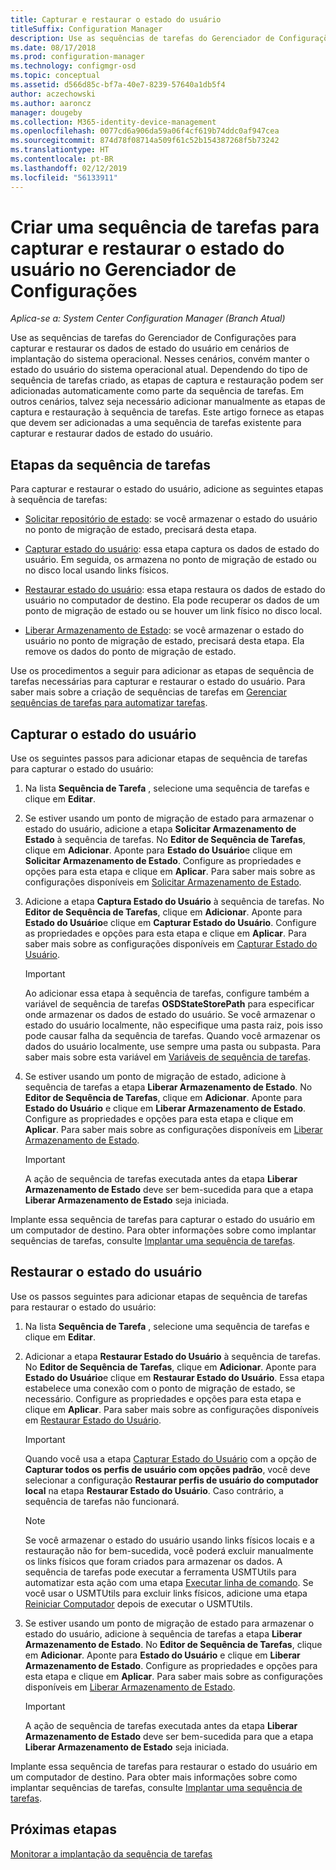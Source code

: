 ```yaml
---
title: Capturar e restaurar o estado do usuário
titleSuffix: Configuration Manager
description: Use as sequências de tarefas do Gerenciador de Configurações para capturar e restaurar os dados de estado do usuário em cenários de implantação do sistema operacional.
ms.date: 08/17/2018
ms.prod: configuration-manager
ms.technology: configmgr-osd
ms.topic: conceptual
ms.assetid: d566d85c-bf7a-40e7-8239-57640a1db5f4
author: aczechowski
ms.author: aaroncz
manager: dougeby
ms.collection: M365-identity-device-management
ms.openlocfilehash: 0077cd6a906da59a06f4cf619b74ddc0af947cea
ms.sourcegitcommit: 874d78f08714a509f61c52b154387268f5b73242
ms.translationtype: HT
ms.contentlocale: pt-BR
ms.lasthandoff: 02/12/2019
ms.locfileid: "56133911"
---
```

# <a name="create-a-task-sequence-to-capture-and-restore-user-state-in-configuration-manager"></a>Criar uma sequência de tarefas para capturar e restaurar o estado do usuário no Gerenciador de Configurações

 *Aplica-se a: System Center Configuration Manager (Branch Atual)*

 Use as sequências de tarefas do Gerenciador de Configurações para capturar e restaurar os dados de estado do usuário em cenários de implantação do sistema operacional. Nesses cenários, convém manter o estado do usuário do sistema operacional atual. Dependendo do tipo de sequência de tarefas criado, as etapas de captura e restauração podem ser adicionadas automaticamente como parte da sequência de tarefas. Em outros cenários, talvez seja necessário adicionar manualmente as etapas de captura e restauração à sequência de tarefas. Este artigo fornece as etapas que devem ser adicionadas a uma sequência de tarefas existente para capturar e restaurar dados de estado do usuário.  



## <a name="task-sequence-steps"></a>Etapas da sequência de tarefas  

 Para capturar e restaurar o estado do usuário, adicione as seguintes etapas à sequência de tarefas:  

 - [Solicitar repositório de estado](/sccm/osd/understand/task-sequence-steps#BKMK_RequestStateStore): se você armazenar o estado do usuário no ponto de migração de estado, precisará desta etapa.  

- [Capturar estado do usuário](/sccm/osd/understand/task-sequence-steps#BKMK_CaptureUserState): essa etapa captura os dados de estado do usuário. Em seguida, os armazena no ponto de migração de estado ou no disco local usando links físicos.  

- [Restaurar estado do usuário](/sccm/osd/understand/task-sequence-steps#BKMK_RestoreUserState): essa etapa restaura os dados de estado do usuário no computador de destino. Ela pode recuperar os dados de um ponto de migração de estado ou se houver um link físico no disco local.  

- [Liberar Armazenamento de Estado](/sccm/osd/understand/task-sequence-steps#BKMK_ReleaseStateStore): se você armazenar o estado do usuário no ponto de migração de estado, precisará desta etapa. Ela remove os dados do ponto de migração de estado.  


 Use os procedimentos a seguir para adicionar as etapas de sequência de tarefas necessárias para capturar e restaurar o estado do usuário. Para saber mais sobre a criação de sequências de tarefas em [Gerenciar sequências de tarefas para automatizar tarefas](/sccm/osd/deploy-use/manage-task-sequences-to-automate-tasks).  



## <a name="capture-the-user-state"></a>Capturar o estado do usuário  

 Use os seguintes passos para adicionar etapas de sequência de tarefas para capturar o estado do usuário:

1.  Na lista **Sequência de Tarefa** , selecione uma sequência de tarefas e clique em **Editar**.  

2.  Se estiver usando um ponto de migração de estado para armazenar o estado do usuário, adicione a etapa **Solicitar Armazenamento de Estado** à sequência de tarefas. No **Editor de Sequência de Tarefas**, clique em **Adicionar**. Aponte para **Estado do Usuário**e clique em **Solicitar Armazenamento de Estado**. Configure as propriedades e opções para esta etapa e clique em **Aplicar**. Para saber mais sobre as configurações disponíveis em [Solicitar Armazenamento de Estado](/sccm/osd/understand/task-sequence-steps#BKMK_RequestStateStore).  

3.  Adicione a etapa **Captura Estado do Usuário** à sequência de tarefas. No **Editor de Sequência de Tarefas**, clique em **Adicionar**. Aponte para **Estado do Usuário**e clique em **Capturar Estado do Usuário**. Configure as propriedades e opções para esta etapa e clique em **Aplicar**. Para saber mais sobre as configurações disponíveis em [Capturar Estado do Usuário](/sccm/osd/understand/task-sequence-steps#BKMK_CaptureUserState).  

    > [!IMPORTANT]  
    >  Ao adicionar essa etapa à sequência de tarefas, configure também a variável de sequência de tarefas **OSDStateStorePath** para especificar onde armazenar os dados de estado do usuário. Se você armazenar o estado do usuário localmente, não especifique uma pasta raiz, pois isso pode causar falha da sequência de tarefas. Quando você armazenar os dados do usuário localmente, use sempre uma pasta ou subpasta. Para saber mais sobre esta variável em [Variáveis de sequência de tarefas](/sccm/osd/understand/task-sequence-variables#OSDStateStorePath).  

4.  Se estiver usando um ponto de migração de estado, adicione à sequência de tarefas a etapa **Liberar Armazenamento de Estado**. No **Editor de Sequência de Tarefas**, clique em **Adicionar**. Aponte para **Estado do Usuário** e clique em **Liberar Armazenamento de Estado**. Configure as propriedades e opções para esta etapa e clique em **Aplicar**. Para saber mais sobre as configurações disponíveis em [Liberar Armazenamento de Estado](/sccm/osd/understand/task-sequence-steps#BKMK_ReleaseStateStore).  

    > [!IMPORTANT]  
    >  A ação de sequência de tarefas executada antes da etapa **Liberar Armazenamento de Estado** deve ser bem-sucedida para que a etapa **Liberar Armazenamento de Estado** seja iniciada.  


 Implante essa sequência de tarefas para capturar o estado do usuário em um computador de destino. Para obter informações sobre como implantar sequências de tarefas, consulte [Implantar uma sequência de tarefas](/sccm/osd/deploy-use/manage-task-sequences-to-automate-tasks#BKMK_DeployTS).  



## <a name="restore-the-user-state"></a>Restaurar o estado do usuário  

 Use os passos seguintes para adicionar etapas de sequência de tarefas para restaurar o estado do usuário:

1. Na lista **Sequência de Tarefa** , selecione uma sequência de tarefas e clique em **Editar**.  

2. Adicionar a etapa **Restaurar Estado do Usuário** à sequência de tarefas. No **Editor de Sequência de Tarefas**, clique em **Adicionar**. Aponte para **Estado do Usuário**e clique em **Restaurar Estado do Usuário**. Essa etapa estabelece uma conexão com o ponto de migração de estado, se necessário. Configure as propriedades e opções para esta etapa e clique em **Aplicar**. Para saber mais sobre as configurações disponíveis em [Restaurar Estado do Usuário](/sccm/osd/understand/task-sequence-steps#BKMK_RestoreUserState).  

   > [!Important]  
   >  Quando você usa a etapa [Capturar Estado do Usuário](/sccm/osd/understand/task-sequence-steps#BKMK_CaptureUserState) com a opção de **Capturar todos os perfis de usuário com opções padrão**, você deve selecionar a configuração **Restaurar perfis de usuário do computador local** na etapa **Restaurar Estado do Usuário**. Caso contrário, a sequência de tarefas não funcionará.  

   > [!Note]  
   > Se você armazenar o estado do usuário usando links físicos locais e a restauração não for bem-sucedida, você poderá excluir manualmente os links físicos que foram criados para armazenar os dados. A sequência de tarefas pode executar a ferramenta USMTUtils para automatizar esta ação com uma etapa [Executar linha de comando](/sccm/osd/understand/task-sequence-steps#BKMK_RunCommandLine). Se você usar o USMTUtils para excluir links físicos, adicione uma etapa [Reiniciar Computador](/sccm/osd/understand/task-sequence-steps#BKMK_RestartComputer) depois de executar o USMTUtils.  

3. Se estiver usando um ponto de migração de estado para armazenar o estado do usuário, adicione à sequência de tarefas a etapa **Liberar Armazenamento de Estado**. No **Editor de Sequência de Tarefas**, clique em **Adicionar**. Aponte para **Estado do Usuário** e clique em **Liberar Armazenamento de Estado**. Configure as propriedades e opções para esta etapa e clique em **Aplicar**. Para saber mais sobre as configurações disponíveis em [Liberar Armazenamento de Estado](/sccm/osd/understand/task-sequence-steps#BKMK_ReleaseStateStore).  

   > [!IMPORTANT]  
   >  A ação de sequência de tarefas executada antes da etapa **Liberar Armazenamento de Estado** deve ser bem-sucedida para que a etapa **Liberar Armazenamento de Estado** seja iniciada.  


 Implante essa sequência de tarefas para restaurar o estado do usuário em um computador de destino. Para obter mais informações sobre como implantar sequências de tarefas, consulte [Implantar uma sequência de tarefas](/sccm/osd/deploy-use/manage-task-sequences-to-automate-tasks#BKMK_DeployTS).  



## <a name="next-steps"></a>Próximas etapas

[Monitorar a implantação da sequência de tarefas](/sccm/osd/deploy-use/monitor-operating-system-deployments#BKMK_TSDeployStatus)
